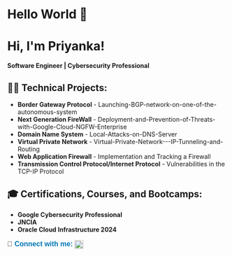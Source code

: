 # Hello World 🙏  


# Hi, I'm Priyanka!  
**Software Engineer | Cybersecurity Professional**  

## 👨‍💻 Technical Projects:  
- **Border Gateway Protocol** - Launching-BGP-network-on-one-of-the-autonomous-system  
- **Next Generation FireWall** - Deployment-and-Prevention-of-Threats-with-Google-Cloud-NGFW-Enterprise
- **Domain Name System** - Local-Attacks-on-DNS-Server
- **Virtual Private Network** - Virtual-Private-Network---IP-Tunneling-and-Routing 
- **Web Application Firewall** - Implementation and Tracking a Firewall
- **Transmission Control Protocol/Internet Protocol** - Vulnerabilities in the TCP-IP Protocol


## 🎓 Certifications, Courses, and Bootcamps:  
- **Google Cybersecurity Professional**  
- **JNCIA**
- **Oracle Cloud Infrastructure 2024** 
  
<p style="font-family: Arial, sans-serif; font-size: 16px; color: #333;">
  🤳 <span style="font-weight: bold; color: #0077b5;">Connect with me:</span> 
  <a href="https://www.linkedin.com/in/priyanka-bugade/" target="_blank" 
     style="text-decoration: none; color: #0077b5; font-weight: bold;">
    <img src="data:image/svg+xml;base64,PHN2ZyB4bWxucz0iaHR0cDovL3d3dy53My5vcmcvMjAwMC9zY2hlbWVzL3N2ZyIgaGVpZ2h0PSIxMDAwIiB2aWV3Qm94PSIwIDAgNDAwIDQwMCIgd2lkdGg9IjQwMCIgaWQ9ImxpbmtlZC1sb2dvIj4KPHBhdGggZD0iTTEwNTQuMiwyMDBsLTExNi42LDE2LjR2MTguM2w1LjEsMy43TDEzMS44LDI3OUwyMDEuOCwyMjdqMi44M2wtMTMuMiwtMTMuMkExMDAwLDEwMDAwMDAwMSw4OC44LDYwQzkwMCw2NDY4OEg5NDEuMiwwMDAyTDE0NzQuNyw1NC4xMiwzLDE0NTAuNiwzNDMuNEwiIHN0eWxlPSJtYXRyaXg6IHN0YXJ0IDYwOTkgc3RvcCAwOyIgZmlsbD0iIzAwNzdiNSIvPjwvc3ZnPg==" 
         alt="LinkedIn Logo" style="width: 20px; height: 20px; vertical-align: middle;">
  </a>
</p>



